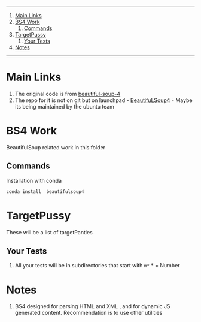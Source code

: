 
----

1. [Main Links](#main-links)
2. [BS4 Work](#bs4-work)
   1. [Commands](#commands)
3. [TargetPussy](#targetpussy)
   1. [Your Tests](#your-tests)
4. [Notes](#notes)


----

# Main Links 

1. The original code is from [beautiful-soup-4](https://beautiful-soup-4.readthedocs.io/en/latest/)
2. The repo for it is not on git but on launchpad - [BeautifuLSoup4](https://code.launchpad.net/beautifulsoup/) - Maybe its being maintained by the ubuntu team 


# BS4 Work 

BeautifulSoup related work in this folder 

## Commands 

Installation with conda 

```sh
conda install  beautifulsoup4
```

# TargetPussy

These will be a list of targetPanties

## Your Tests

1. All your tests will be in subdirectories that start with `m*` * = Number

# Notes 

1. BS4 designed for parsing HTML and XML , and for dynamic JS generated content. Recommendation is to use other utilities 